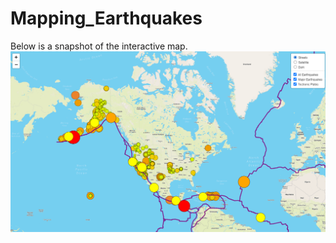 # Mapping_Earthquakes

Below is a snapshot of the interactive map.
![snapshot.png](https://github.com/WagnerLisaK/Mapping_Earthquakes/blob/main/Earthquake_Challenge/static/images/snapshot.png)
